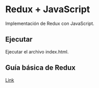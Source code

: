 # Redux + JavaScript

Implementación de Redux con JavaScript.

## Ejecutar

Ejecutar el archivo index.html.

## Guía básica de Redux

[Link](https://luisblog.vercel.app/redux/inicio)
